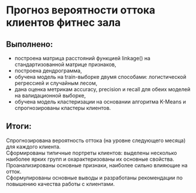 # Прогноз вероятности оттока клиентов фитнес зала   
## Выполнено:   
- построена матрица расстояний функцией linkage() на стандартизованной матрице признаков,
- построена дендрограмма,    
- обучена модель на train-выборке двумя способами: логистической регрессией и случайным лесом,  
- дана оценка метрикам accuracy, precision и recall для обеих моделей на валидационной выборке,
- обучена модель кластеризации на основании алгоритма K-Means и спрогнозированы кластеры клиентов.  
## Итоги:  
Спрогнозирована вероятность оттока (на уровне следующего месяца) для каждого клиента.  
Сформированы типичные портреты клиентов: выделены несколько наиболее ярких групп и охарактеризованы их основные свойства.  
Проанализированы основные признаки, наиболее сильно влияющие на отток.  
Сформулированы основные выводы и разработаны рекомендации по повышению качества работы с клиентами.
